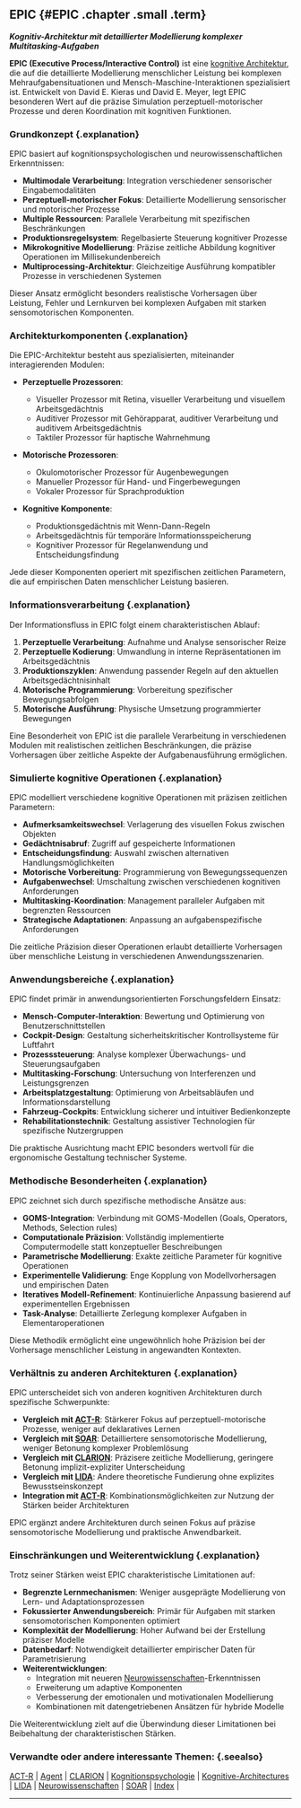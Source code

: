 ## EPIC {#EPIC .chapter .small .term}

***Kognitiv-Architektur mit detaillierter Modellierung komplexer Multitasking-Aufgaben***

**EPIC (Executive Process/Interactive Control)** ist eine [kognitive Architektur](#Kognitive-Architectures), die auf die detaillierte Modellierung menschlicher Leistung bei komplexen Mehraufgabensituationen und Mensch-Maschine-Interaktionen spezialisiert ist.
Entwickelt von David E. Kieras und David E. Meyer, legt EPIC besonderen Wert auf die präzise Simulation perzeptuell-motorischer Prozesse und deren Koordination mit kognitiven Funktionen.

### Grundkonzept {.explanation}

EPIC basiert auf kognitionspsychologischen und neurowissenschaftlichen Erkenntnissen:

- **Multimodale Verarbeitung**: Integration verschiedener sensorischer Eingabemodalitäten
- **Perzeptuell-motorischer Fokus**: Detaillierte Modellierung sensorischer und motorischer Prozesse
- **Multiple Ressourcen**: Parallele Verarbeitung mit spezifischen Beschränkungen
- **Produktionsregelsystem**: Regelbasierte Steuerung kognitiver Prozesse
- **Mikrokognitive Modellierung**: Präzise zeitliche Abbildung kognitiver Operationen im Millisekundenbereich
- **Multiprocessing-Architektur**: Gleichzeitige Ausführung kompatibler Prozesse in verschiedenen Systemen

Dieser Ansatz ermöglicht besonders realistische Vorhersagen über Leistung, Fehler und Lernkurven bei komplexen Aufgaben mit starken sensomotorischen Komponenten.

### Architekturkomponenten {.explanation}

Die EPIC-Architektur besteht aus spezialisierten, miteinander interagierenden Modulen:

- **Perzeptuelle Prozessoren**:
  - Visueller Prozessor mit Retina, visueller Verarbeitung und visuellem Arbeitsgedächtnis
  - Auditiver Prozessor mit Gehörapparat, auditiver Verarbeitung und auditivem Arbeitsgedächtnis
  - Taktiler Prozessor für haptische Wahrnehmung
  
- **Motorische Prozessoren**:
  - Okulomotorischer Prozessor für Augenbewegungen
  - Manueller Prozessor für Hand- und Fingerbewegungen
  - Vokaler Prozessor für Sprachproduktion
  
- **Kognitive Komponente**:
  - Produktionsgedächtnis mit Wenn-Dann-Regeln
  - Arbeitsgedächtnis für temporäre Informationsspeicherung
  - Kognitiver Prozessor für Regelanwendung und Entscheidungsfindung

Jede dieser Komponenten operiert mit spezifischen zeitlichen Parametern, die auf empirischen Daten menschlicher Leistung basieren.

### Informationsverarbeitung {.explanation}

Der Informationsfluss in EPIC folgt einem charakteristischen Ablauf:

1. **Perzeptuelle Verarbeitung**: Aufnahme und Analyse sensorischer Reize
2. **Perzeptuelle Kodierung**: Umwandlung in interne Repräsentationen im Arbeitsgedächtnis
3. **Produktionszyklen**: Anwendung passender Regeln auf den aktuellen Arbeitsgedächtnisinhalt
4. **Motorische Programmierung**: Vorbereitung spezifischer Bewegungsabfolgen
5. **Motorische Ausführung**: Physische Umsetzung programmierter Bewegungen

Eine Besonderheit von EPIC ist die parallele Verarbeitung in verschiedenen Modulen mit realistischen zeitlichen Beschränkungen, die präzise Vorhersagen über zeitliche Aspekte der Aufgabenausführung ermöglichen.

### Simulierte kognitive Operationen {.explanation}

EPIC modelliert verschiedene kognitive Operationen mit präzisen zeitlichen Parametern:

- **Aufmerksamkeitswechsel**: Verlagerung des visuellen Fokus zwischen Objekten
- **Gedächtnisabruf**: Zugriff auf gespeicherte Informationen
- **Entscheidungsfindung**: Auswahl zwischen alternativen Handlungsmöglichkeiten
- **Motorische Vorbereitung**: Programmierung von Bewegungssequenzen
- **Aufgabenwechsel**: Umschaltung zwischen verschiedenen kognitiven Anforderungen
- **Multitasking-Koordination**: Management paralleler Aufgaben mit begrenzten Ressourcen
- **Strategische Adaptationen**: Anpassung an aufgabenspezifische Anforderungen

Die zeitliche Präzision dieser Operationen erlaubt detaillierte Vorhersagen über menschliche Leistung in verschiedenen Anwendungsszenarien.

### Anwendungsbereiche {.explanation}

EPIC findet primär in anwendungsorientierten Forschungsfeldern Einsatz:

- **Mensch-Computer-Interaktion**: Bewertung und Optimierung von Benutzerschnittstellen
- **Cockpit-Design**: Gestaltung sicherheitskritischer Kontrollsysteme für Luftfahrt
- **Prozesssteuerung**: Analyse komplexer Überwachungs- und Steuerungsaufgaben
- **Multitasking-Forschung**: Untersuchung von Interferenzen und Leistungsgrenzen
- **Arbeitsplatzgestaltung**: Optimierung von Arbeitsabläufen und Informationsdarstellung
- **Fahrzeug-Cockpits**: Entwicklung sicherer und intuitiver Bedienkonzepte
- **Rehabilitationstechnik**: Gestaltung assistiver Technologien für spezifische Nutzergruppen

Die praktische Ausrichtung macht EPIC besonders wertvoll für die ergonomische Gestaltung technischer Systeme.

### Methodische Besonderheiten {.explanation}

EPIC zeichnet sich durch spezifische methodische Ansätze aus:

- **GOMS-Integration**: Verbindung mit GOMS-Modellen (Goals, Operators, Methods, Selection rules)
- **Computationale Präzision**: Vollständig implementierte Computermodelle statt konzeptueller Beschreibungen
- **Parametrische Modellierung**: Exakte zeitliche Parameter für kognitive Operationen
- **Experimentelle Validierung**: Enge Kopplung von Modellvorhersagen und empirischen Daten
- **Iteratives Modell-Refinement**: Kontinuierliche Anpassung basierend auf experimentellen Ergebnissen
- **Task-Analyse**: Detaillierte Zerlegung komplexer Aufgaben in Elementaroperationen

Diese Methodik ermöglicht eine ungewöhnlich hohe Präzision bei der Vorhersage menschlicher Leistung in angewandten Kontexten.

### Verhältnis zu anderen Architekturen {.explanation}

EPIC unterscheidet sich von anderen kognitiven Architekturen durch spezifische Schwerpunkte:

- **Vergleich mit [ACT-R](#ACT-R)**: Stärkerer Fokus auf perzeptuell-motorische Prozesse, weniger auf deklaratives Lernen
- **Vergleich mit [SOAR](#SOAR)**: Detailliertere sensomotorische Modellierung, weniger Betonung komplexer Problemlösung
- **Vergleich mit [CLARION](#CLARION)**: Präzisere zeitliche Modellierung, geringere Betonung implizit-expliziter Unterscheidung
- **Vergleich mit [LIDA](#LIDA)**: Andere theoretische Fundierung ohne explizites Bewusstseinskonzept
- **Integration mit [ACT-R](#ACT-R)**: Kombinationsmöglichkeiten zur Nutzung der Stärken beider Architekturen

EPIC ergänzt andere Architekturen durch seinen Fokus auf präzise sensomotorische Modellierung und praktische Anwendbarkeit.

### Einschränkungen und Weiterentwicklung {.explanation}

Trotz seiner Stärken weist EPIC charakteristische Limitationen auf:

- **Begrenzte Lernmechanismen**: Weniger ausgeprägte Modellierung von Lern- und Adaptationsprozessen
- **Fokussierter Anwendungsbereich**: Primär für Aufgaben mit starken sensomotorischen Komponenten optimiert
- **Komplexität der Modellierung**: Hoher Aufwand bei der Erstellung präziser Modelle
- **Datenbedarf**: Notwendigkeit detaillierter empirischer Daten für Parametrisierung
- **Weiterentwicklungen**:
  - Integration mit neueren [Neurowissenschaften](#Neurowissenschaften)-Erkenntnissen
  - Erweiterung um adaptive Komponenten
  - Verbesserung der emotionalen und motivationalen Modellierung
  - Kombinationen mit datengetriebenen Ansätzen für hybride Modelle

Die Weiterentwicklung zielt auf die Überwindung dieser Limitationen bei Beibehaltung der charakteristischen Stärken.

### Verwandte oder andere interessante Themen: {.seealso}

[ACT-R](#ACT-R) |
[Agent](#Agent) |
[CLARION](#CLARION) |
[Kognitionspsychologie](#Kognitionspsychologie) |
[Kognitive-Architectures](#Kognitive-Architectures) |
[LIDA](#LIDA) |
[Neurowissenschaften](#Neurowissenschaften) |
[SOAR](#SOAR) |
[Index](#Index) |

----


